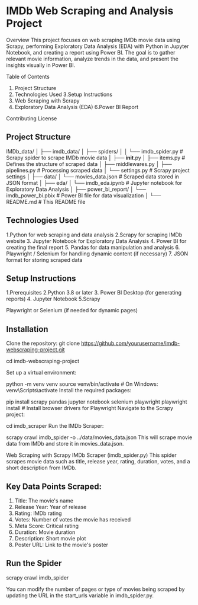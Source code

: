 # IMDb Web Scraping and Analysis Project

Overview
This project focuses on web scraping IMDb movie data using Scrapy, performing Exploratory Data Analysis (EDA) with Python in Jupyter Notebook, and creating a report using Power BI. The goal is to gather relevant movie information, analyze trends in the data, and present the insights visually in Power BI.

Table of Contents

1. Project Structure
2. Technologies Used
3.Setup Instructions
4. Web Scraping with Scrapy
5. Exploratory Data Analysis (EDA)
6.Power BI Report

Contributing
License

## Project Structure

IMDb_data/
│
├── imdb_data/
│   ├── spiders/
│   │   └── imdb_spider.py           # Scrapy spider to scrape IMDb movie data
│   ├── __init__.py
│   ├── items.py                     # Defines the structure of scraped data
│   ├── middlewares.py
│   ├── pipelines.py                 # Processing scraped data
│   └── settings.py                  # Scrapy project settings
│
├── data/
│   └── movies_data.json             # Scraped data stored in JSON format
│
├── eda/
│   └── imdb_eda.ipynb               # Jupyter notebook for Exploratory Data Analysis
│
├── power_bi_report/
│   └── imdb_power_bi.pbix           # Power BI file for data visualization
│
└── README.md                        # This README file

## Technologies Used
1.Python for web scraping and data analysis
2.Scrapy for scraping IMDb website
3. Jupyter Notebook for Exploratory Data Analysis
4. Power BI for creating the final report
5. Pandas for data manipulation and analysis
6. Playwright / Selenium for handling dynamic content (if necessary)
7. JSON format for storing scraped data


## Setup Instructions
1.Prerequisites
2.Python 3.8 or later
3. Power BI Desktop (for generating reports)
4. Jupyter Notebook
5.Scrapy

Playwright or Selenium (if needed for dynamic pages)
## Installation

Clone the repository:
git clone https://github.com/yourusername/imdb-webscraping-project.git

cd imdb-webscraping-project


Set up a virtual environment:

python -m venv venv
source venv/bin/activate  # On Windows: venv\Scripts\activate
Install the required packages:


pip install scrapy pandas jupyter notebook selenium playwright
playwright install  # Install browser drivers for Playwright
Navigate to the Scrapy project:


cd imdb_scraper
Run the IMDb Scraper:

scrapy crawl imdb_spider -o ../data/movies_data.json
This will scrape movie data from IMDb and store it in movies_data.json.

Web Scraping with Scrapy
IMDb Scraper (imdb_spider.py)
This spider scrapes movie data such as title, release year, rating, duration, votes, and a short description from IMDb.

## Key Data Points Scraped:
1. Title: The movie's name
2. Release Year: Year of release
3. Rating: IMDb rating
4. Votes: Number of votes the movie has received
5. Meta Score: Critical rating
6. Duration: Movie duration
7. Description: Short movie plot
8. Poster URL: Link to the movie's poster

## Run the Spider

scrapy crawl imdb_spider

You can modify the number of pages or type of movies being scraped by updating the URL in the start_urls variable in imdb_spider.py.
